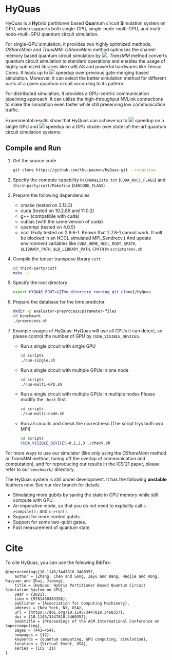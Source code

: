 # HyQuas

HyQuas is a **Hy**brid partitioner based **Qua**ntum circuit **S**imulation system on GPU, which supports both single-GPU, single-node-multi-GPU, and multi-node-multi-GPU quantum circuit simulation.

For single-GPU simulation, it provides two highly optimized methods, *OShareMem* and *TransMM*. *OShareMem* method optimizes the shared-memory based quantum circuit simulation by <img src="https://render.githubusercontent.com/render/math?math=2.67 \times">. *TransMM* method converts quantum circuit simulation to standard operations and enables the usage of highly optimized libraries like cuBLAS and powerful hardwares like Tensor Cores. It leads up to <img src="https://render.githubusercontent.com/render/math?math=8.43 \times"> speedup over previous gate-merging based simulation. Moreover, it can select the better simulation method for different parts of a given quantum circuit according to its pattern. 

For distributed simulation, it provides a GPU-centric communication pipelining approach. It can utilize the high-throughput NVLink connections to make the simulation even faster while still preserving low communication traffic.

Experimental results show that HyQuas can achieve up to <img src="https://render.githubusercontent.com/render/math?math=10.71 \times"> speedup on a single GPU and <img src="https://render.githubusercontent.com/render/math?math=227 \times"> speedup on a GPU cluster over state-of-the-art quantum circuit simulation systems.

## Compile and Run
1. Get the source code
    ```bash
    git clone https://github.com/thu-pacman/HyQuas.git --recursive
    ```

2. Specify the compute capability in `CMakeLists.txt` (`CUDA_NVCC_FLAGS`) and `third-party/cutt/Makefile` (`GENCODE_FLAGS`)

3. Prepare the following dependencies
    * cmake (tested on 3.12.3)
    * cuda (tested on 10.2.89 and 11.0.2)
    * g++ (compatible with cuda)
    * cublas (with the same version of cuda)
    * openmpi (tested on 4.0.5)
    * nccl (Fully tested on 2.9.6-1. Known that 2.7.8-1 cannot work. It will be blocked in an NCCL simulated MPI_Sendrecv.)
    And update environment variables like `CUDA_HOME`, `NCCL_ROOT`, `$PATH`, `$LIBRARY_PATH`, `$LD_LIBRARY_PATH`, `CPATH` in `scripts/env.sh`.

4. Compile the tensor transpose library `cutt`

    ```bash
    cd third-party/cutt
    make -j
    ```

5. Specify the root directory
    ```bash
    export HYQUAS_ROOT=${The_directory_running_git_clone}/HyQuas
    ```

5. Prepare the database for the time predictor
    ```bash
    mkdir -p evaluator-preprocess/parameter-files
    cd benchmark
    ./preprocess.sh
    ```

6. Example usages of HyQuas:
    HyQuas will use all GPUs it can detect, so please control the number of GPU by `CUDA_VISIBLE_DEVICES`.
    * Run a single circuit with single GPU
        ```bash
        cd scripts
        ./run-single.sh
        ```

    * Run a single circuit with multiple GPUs in one node
        ```bash
        cd scripts
        ./run-multi-GPU.sh
        ```

    * Run a single circuit with multiple GPUs in multiple nodes
        Please modify the `-host` first.
        ```bash
        cd scripts
        ./run-multi-node.sh
        ```

    * Run all circuits and check the correctness (The script trys both w/o MPI)
        ```bash
        cd scripts
        CUDA_VISIBLE_DEVICES=0,1,2,3 ./check.sh
        ```

For more ways to use our simulator (like only using the *OShareMem* method or *TransMM* method, tuning off the overlap of communication and computation), and for reproducing our results in the ICS'21 paper, please refer to our `benchmark/` directory.

The HyQuas system is still under development. It has the following **unstable** feathers now. See our dev branch for details.
* Simulating more qubits by saving the state in CPU memory while still compute with GPU.
* An imperative mode, so that you do not need to explicitly call `c->compile();` and `c->run()`.
* Support for more control qubits.
* Support for some two-qubit gates.
* Fast measurement of quantum state.

# Cite
To cite HyQuas, you can use the following BibTex:
```
@inproceedings{10.1145/3447818.3460357,
    author = {Zhang, Chen and Song, Zeyu and Wang, Haojie and Rong, Kaiyuan and Zhai, Jidong},
    title = {HyQuas: Hybrid Partitioner Based Quantum Circuit Simulation System on GPU},
    year = {2021},
    isbn = {9781450383356},
    publisher = {Association for Computing Machinery},
    address = {New York, NY, USA},
    url = {https://doi.org/10.1145/3447818.3460357},
    doi = {10.1145/3447818.3460357},
    booktitle = {Proceedings of the ACM International Conference on Supercomputing},
    pages = {443–454},
    numpages = {12},
    keywords = {quantum computing, GPU computing, simulation},
    location = {Virtual Event, USA},
    series = {ICS '21}
}

```